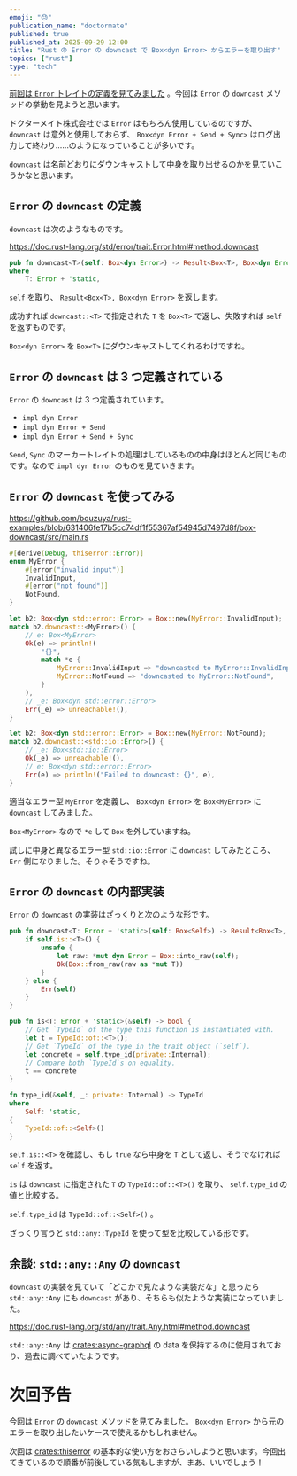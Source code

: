 ```yaml
---
emoji: "😓"
publication_name: "doctormate"
published: true
published_at: 2025-09-29 12:00
title: "Rust の Error の downcast で Box<dyn Error> からエラーを取り出す"
topics: ["rust"]
type: "tech"
---
```


[前回は `Error` トレイトの定義を見てみました](https://zenn.dev/doctormate/articles/ab590aca69f16e) 。今回は `Error` の `downcast` メソッドの挙動を見ようと思います。

ドクターメイト株式会社では `Error` はもちろん使用しているのですが、 `downcast` は意外と使用しておらず、 `Box<dyn Error + Send + Sync>` はログ出力して終わり……のようになっていることが多いです。

`downcast` は名前どおりにダウンキャストして中身を取り出せるのかを見ていこうかなと思います。

## `Error` の `downcast` の定義

`downcast` は次のようなものです。

<https://doc.rust-lang.org/std/error/trait.Error.html#method.downcast>

```rust
pub fn downcast<T>(self: Box<dyn Error>) -> Result<Box<T>, Box<dyn Error>>
where
    T: Error + 'static,
```

`self` を取り、 `Result<Box<T>, Box<dyn Error>` を返します。

成功すれば `downcast::<T>` で指定された `T` を `Box<T>` で返し、失敗すれば `self` を返すものです。

`Box<dyn Error>` を `Box<T>` にダウンキャストしてくれるわけですね。

## `Error` の `downcast` は 3 つ定義されている

`Error` の `downcast` は 3 つ定義されています。

- `impl dyn Error` 
- `impl dyn Error + Send`
- `impl dyn Error + Send + Sync`

`Send`, `Sync` のマーカートレイトの処理はしているものの中身はほとんど同じものです。なので `impl dyn Error` のものを見ていきます。

## `Error` の `downcast` を使ってみる

<https://github.com/bouzuya/rust-examples/blob/631406fe17b5cc74df1f55367af54945d7497d8f/box-downcast/src/main.rs>

```rust
#[derive(Debug, thiserror::Error)]
enum MyError {
    #[error("invalid input")]
    InvalidInput,
    #[error("not found")]
    NotFound,
}

let b2: Box<dyn std::error::Error> = Box::new(MyError::InvalidInput);
match b2.downcast::<MyError>() {
    // e: Box<MyError>
    Ok(e) => println!(
        "{}",
        match *e {
            MyError::InvalidInput => "downcasted to MyError::InvalidInput",
            MyError::NotFound => "downcasted to MyError::NotFound",
        }
    ),
    // _e: Box<dyn std::error::Error>
    Err(_e) => unreachable!(),
}

let b2: Box<dyn std::error::Error> = Box::new(MyError::NotFound);
match b2.downcast::<std::io::Error>() {
    // _e: Box<std::io::Error>
    Ok(_e) => unreachable!(),
    // e: Box<dyn std::error::Error>
    Err(e) => println!("Failed to downcast: {}", e),
}
```

適当なエラー型 `MyError` を定義し、 `Box<dyn Error>` を `Box<MyError>` に `downcast` してみました。

`Box<MyError>` なので `*e` して `Box` を外していますね。

試しに中身と異なるエラー型 `std::io::Error` に `downcast` してみたところ、 `Err` 側になりました。そりゃそうですね。

## `Error` の `downcast` の内部実装

`Error` の `downcast` の実装はざっくりと次のような形です。

```rust
pub fn downcast<T: Error + 'static>(self: Box<Self>) -> Result<Box<T>, Box<dyn Error>> {
    if self.is::<T>() {
        unsafe {
            let raw: *mut dyn Error = Box::into_raw(self);
            Ok(Box::from_raw(raw as *mut T))
        }
    } else {
        Err(self)
    }
}

pub fn is<T: Error + 'static>(&self) -> bool {
    // Get `TypeId` of the type this function is instantiated with.
    let t = TypeId::of::<T>();
    // Get `TypeId` of the type in the trait object (`self`).
    let concrete = self.type_id(private::Internal);
    // Compare both `TypeId`s on equality.
    t == concrete
}

fn type_id(&self, _: private::Internal) -> TypeId
where
    Self: 'static,
{
    TypeId::of::<Self>()
}
```

`self.is::<T>` を確認し、もし `true` なら中身を `T` として返し、そうでなければ `self` を返す。

`is` は `downcast` に指定された `T` の `TypeId::of::<T>()` を取り、 `self.type_id` の値と比較する。

`self.type_id` は `TypeId::of::<Self>()` 。

ざっくり言うと `std::any::TypeId` を使って型を比較している形です。

## 余談: `std::any::Any` の `downcast`

`downcast` の実装を見ていて「どこかで見たような実装だな」と思ったら `std::any::Any` にも `downcast` があり、そちらも似たような実装になっていました。

<https://doc.rust-lang.org/std/any/trait.Any.html#method.downcast>

`std::any::Any` は [crates:async-graphql] の data を保持するのに使用されており、過去に調べていたようです。

# 次回予告

今回は `Error` の `downcast` メソッドを見てみました。 `Box<dyn Error>` から元のエラーを取り出したいケースで使えるかもしれません。

次回は [crates:thiserror] の基本的な使い方をおさらいしようと思います。今回出てきているので順番が前後している気もしますが、まあ、いいでしょう！

[crates:async-graphql]: https://crates.io/crates/async-graphql
[crates:thiserror]: https://crates.io/crates/thiserror
